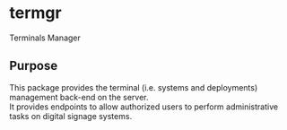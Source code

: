 # termgr
Terminals Manager

## Purpose
This package provides the terminal (i.e. systems and deployments) management back-end on the server.  
It provides endpoints to allow authorized users to perform administrative tasks on digital signage systems.
